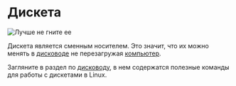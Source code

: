 # Дискета
![Лучше не гните ее](item:oc2r:floppy)

Дискета является сменным носителем. Это значит, что их можно менять в [дисководе](../block/disk_drive.md) не перезагружая [компьютер](../block/disk_drive.md).

Загляните в раздел по [дисководу](../block/disk_drive.md), в нем содержатся полезные команды для работы с дискетами в Linux.
